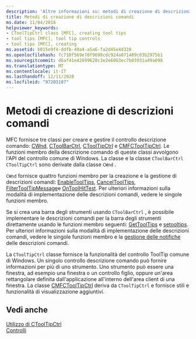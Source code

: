```yaml
---
description: 'Altre informazioni su: metodi di creazione di descrizioni comandi'
title: Metodi di creazione di descrizioni comandi
ms.date: 11/04/2016
helpviewer_keywords:
- CToolTipCtrl class [MFC], creating tool tips
- tool tips [MFC], tool tip controls
- tool tips [MFC], creating
ms.assetid: b015e9f4-ddfb-49a4-a5a6-fa2d45e4d328
ms.openlocfilehash: fc710f569e78f9698cdc924a071489c03b2975b1
ms.sourcegitcommit: d6af41e42699628c3e2e6063ec7b03931a49a098
ms.translationtype: MT
ms.contentlocale: it-IT
ms.lasthandoff: 12/11/2020
ms.locfileid: "97203107"
---
```

# <a name="methods-of-creating-tool-tips"></a>Metodi di creazione di descrizioni comandi

MFC fornisce tre classi per creare e gestire il controllo descrizione comando: [CWnd](reference/cwnd-class.md), [CToolBarCtrl](reference/ctoolbarctrl-class.md), [CToolTipCtrl](reference/ctooltipctrl-class.md) e [CMFCToolTipCtrl](reference/cmfctooltipctrl-class.md). Le funzioni membro della descrizione comando di queste classi avvolgono l'API del controllo comune di Windows. La classe e la classe `CToolBarCtrl` `CToolTipCtrl` sono derivate dalla classe `CWnd` .

`CWnd` fornisce quattro funzioni membro per la creazione e la gestione di descrizioni comandi: [EnableToolTips](reference/cwnd-class.md#enabletooltips), [CancelToolTips](reference/cwnd-class.md#canceltooltips), [FilterToolTipMessage](reference/cwnd-class.md#filtertooltipmessage)e [OnToolHitTest](reference/cwnd-class.md#ontoolhittest). Per ulteriori informazioni sulla modalità di implementazione delle descrizioni comandi, vedere le singole funzioni membro.

Se si crea una barra degli strumenti usando `CToolBarCtrl` , è possibile implementare le descrizioni comandi per la barra degli strumenti direttamente usando le funzioni membro seguenti: [GetToolTips](reference/ctoolbarctrl-class.md#gettooltips) e [setooltips](reference/ctoolbarctrl-class.md#settooltips). Per ulteriori informazioni sulla modalità di implementazione delle descrizioni comandi, vedere le singole funzioni membro e la [gestione delle notifiche](handling-tool-tip-notifications.md) delle descrizioni comandi.

La `CToolTipCtrl` classe fornisce la funzionalità del controllo ToolTip comune di Windows. Un singolo controllo descrizione comando può fornire informazioni per più di uno strumento. Uno strumento può essere una finestra, ad esempio una finestra o un controllo figlio, oppure un'area rettangolare definita dall'applicazione all'interno dell'area client di una finestra. La classe [CMFCToolTipCtrl](reference/cmfctooltipctrl-class.md) deriva da `CToolTipCtrl` e fornisce stili e funzionalità di visualizzazione aggiuntivi.

## <a name="see-also"></a>Vedi anche

[Utilizzo di CToolTipCtrl](using-ctooltipctrl.md)<br/>
[Controlli](controls-mfc.md)
